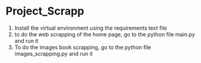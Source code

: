 # Project_Scrapp

1) Install the virtual environment using  the requirements text file
2) to do the web scrapping of the home page, go to the python file main.py and run it
3) To do the images book scrapping, go to the python file images_scrapping.py and run it
